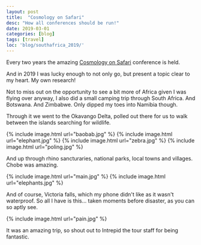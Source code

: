 ```yaml
---
layout: post
title:  "Cosmology on Safari"
desc: "How all conferences should be run!"
date: 2019-03-01
categories: [blog]
tags: [travel]
loc: 'blog/southafrica_2019/'
---
```


Every two years the amazing [Cosmology on Safari](https://acru.ukzn.ac.za/~cosmosafari2019/) conference is held.

And in 2019 I was lucky enough to not only go, but present a topic clear to my heart. My own research!

Not to miss out on the opportunity to see a bit more of Africa given I was flying over anyway, I also did a small camping trip through South Africa. And Botswana. And Zimbabwe. Only dipped my toes into Namibia though. 

Through it we went to the Okavango Delta, polled out there for us to walk between the islands searching for wildlife.

{% include image.html url="baobab.jpg"  %}
{% include image.html url="elephant.jpg"  %}
{% include image.html url="zebra.jpg"  %}
{% include image.html url="poling.jpg"  %}

And up through rhino sancturaries, national parks, local towns and villages. Chobe was amazing.

{% include image.html url="main.jpg"  %}
{% include image.html url="elephants.jpg"  %}

And of course, Victoria falls, which my phone didn't like as it wasn't waterproof. So all I have is this... taken moments before disaster, as you can so aptly see. 

{% include image.html url="pain.jpg"  %}

It was an amazing trip, so shout out to Intrepid the tour staff for being fantastic.

